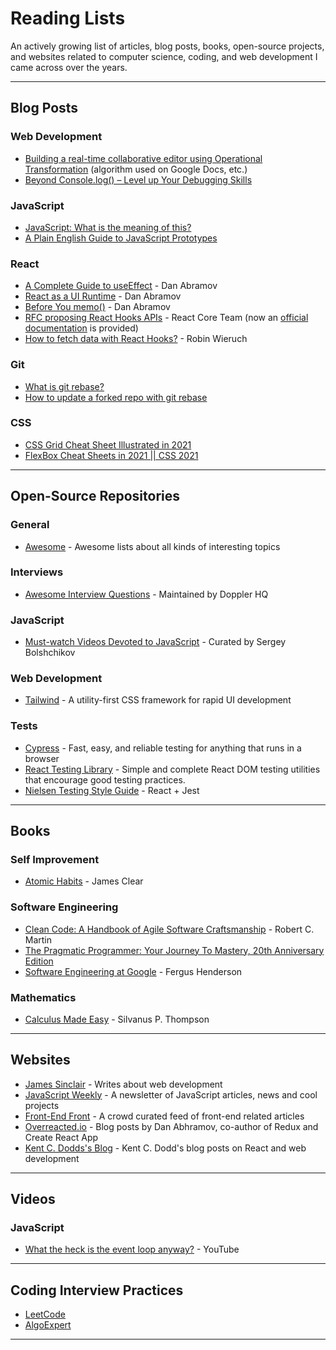 # Reading Lists

An actively growing list of articles, blog posts, books, open-source projects, and websites related to computer science, coding, and web development I came across over the years.

---

## Blog Posts

### Web Development

- [Building a real-time collaborative editor using Operational Transformation](https://link.medium.com/Cx8SZnK2Peb) (algorithm used on Google Docs, etc.)
- [Beyond Console.log() – Level up Your Debugging Skills](https://www.sitepoint.com/beyond-console-log-level-up-your-debugging-skills/)

### JavaScript
- [JavaScript: What is the meaning of this?](https://web.dev/javascript-this/)
- [A Plain English Guide to JavaScript Prototypes](https://sporto.github.io/blog/2013/02/22/a-plain-english-guide-to-javascript-prototypes/)

### React

- [A Complete Guide to useEffect](https://overreacted.io/a-complete-guide-to-useeffect/) - Dan Abramov
- [React as a UI Runtime](https://overreacted.io/react-as-a-ui-runtime/) - Dan Abramov
- [Before You memo()](https://overreacted.io/before-you-memo/) - Dan Abramov
- [RFC proposing React Hooks APIs](https://github.com/reactjs/rfcs/blob/master/text/0068-react-hooks.md) - React Core Team (now an [official documentation](https://reactjs.org/docs/hooks-intro.html) is provided)
- [How to fetch data with React Hooks?](https://www.robinwieruch.de/react-hooks-fetch-data) - Robin Wieruch

### Git

- [What is git rebase?](https://www.atlassian.com/git/tutorials/rewriting-history/git-rebase)
- [How to update a forked repo with git rebase](https://medium.com/@topspinj/how-to-git-rebase-into-a-forked-repo-c9f05e821c8a)

### CSS

- [CSS Grid Cheat Sheet Illustrated in 2021](https://dev.to/joyshaheb/css-grid-cheat-sheet-illustrated-in-2021-1a3)
- [FlexBox Cheat Sheets in 2021 || CSS 2021](https://dev.to/joyshaheb/flexbox-cheat-sheets-in-2021-css-2021-3edl)

---

## Open-Source Repositories

### General

- [Awesome](https://github.com/sindresorhus/awesome) - Awesome lists about all kinds of interesting topics

### Interviews

- [Awesome Interview Questions](https://github.com/DopplerHQ/awesome-interview-questions) - Maintained by Doppler HQ

### JavaScript

- [Must-watch Videos Devoted to JavaScript](https://github.com/bolshchikov/js-must-watch) - Curated by Sergey Bolshchikov

### Web Development

- [Tailwind](https://github.com/tailwindlabs/tailwindcss) - A utility-first CSS framework for rapid UI development
### Tests

- [Cypress](https://github.com/cypress-io/cypress) - Fast, easy, and reliable testing for anything that runs in a browser
- [React Testing Library](https://github.com/testing-library/react-testing-library) - Simple and complete React DOM testing utilities that encourage good testing practices.
- [Nielsen Testing Style Guide](https://github.com/nielsen-oss/docs/tree/master/javascript/testing) - React + Jest

---
## Books

### Self Improvement

- [Atomic Habits](https://www.amazon.com/gp/product/0735211299/) - James Clear

### Software Engineering

- [Clean Code: A Handbook of Agile Software Craftsmanship](https://www.amazon.com/Clean-Code-Handbook-Software-Craftsmanship/dp/0132350882) - Robert C. Martin
- [The Pragmatic Programmer: Your Journey To Mastery, 20th Anniversary Edition](https://www.amazon.com/Pragmatic-Programmer-journey-mastery-Anniversary/dp/0135957052)
- [Software Engineering at Google](https://arxiv.org/abs/1702.01715) - Fergus Henderson

### Mathematics

- [Calculus Made Easy](https://calculusmadeeasy.org) -  Silvanus P. Thompson

---

## Websites

- [James Sinclair](https://jrsinclair.com/) - Writes about web development
- [JavaScript Weekly](https://javascriptweekly.com/) - A newsletter of JavaScript articles, news and cool projects
- [Front-End Front](https://frontendfront.com/) - A crowd curated feed of front-end related articles
- [Overreacted.io](https://overreacted.io/) - Blog posts by Dan Abhramov, co-author of Redux and Create React App
- [Kent C. Dodds's Blog](https://kentcdodds.com/blog/) - Kent C. Dodd's blog posts on React and web development

---

## Videos

### JavaScript

- [What the heck is the event loop anyway?](https://www.youtube.com/watch?v=8aGhZQkoFbQ) - YouTube

---
## Coding Interview Practices

- [LeetCode](https://leetcode.com/)
- [AlgoExpert](https://www.algoexpert.io)

---

